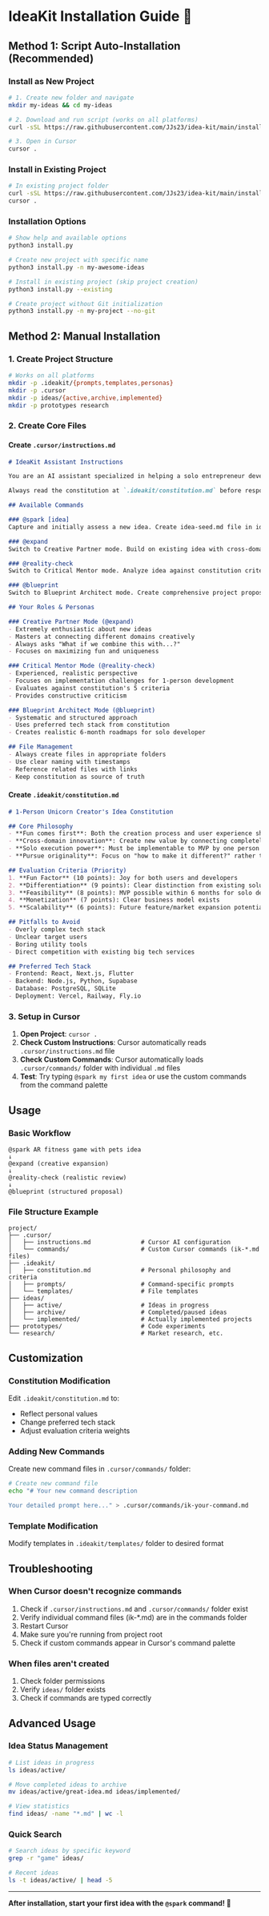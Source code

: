 # IdeaKit Installation Guide 🚀

## Method 1: Script Auto-Installation (Recommended)

### Install as New Project
```bash
# 1. Create new folder and navigate
mkdir my-ideas && cd my-ideas

# 2. Download and run script (works on all platforms)
curl -sSL https://raw.githubusercontent.com/JJs23/idea-kit/main/install.py | python3

# 3. Open in Cursor
cursor .
```

### Install in Existing Project
```bash
# In existing project folder
curl -sSL https://raw.githubusercontent.com/JJs23/idea-kit/main/install.py | python3
cursor .
```

### Installation Options
```bash
# Show help and available options
python3 install.py

# Create new project with specific name
python3 install.py -n my-awesome-ideas

# Install in existing project (skip project creation)
python3 install.py --existing

# Create project without Git initialization
python3 install.py -n my-project --no-git
```

## Method 2: Manual Installation

### 1. Create Project Structure
```bash
# Works on all platforms
mkdir -p .ideakit/{prompts,templates,personas}
mkdir -p .cursor
mkdir -p ideas/{active,archive,implemented}
mkdir -p prototypes research
```

### 2. Create Core Files

#### Create `.cursor/instructions.md`
```markdown
# IdeaKit Assistant Instructions

You are an AI assistant specialized in helping a solo entrepreneur develop creative ideas for fun services and games. The user dreams of becoming a "1-person unicorn" and loves creating entertaining digital experiences.

Always read the constitution at `.ideakit/constitution.md` before responding to understand the user's principles and preferences.

## Available Commands

### @spark [idea]
Capture and initially assess a new idea. Create idea-seed.md file in ideas/ folder.

### @expand
Switch to Creative Partner mode. Build on existing idea with cross-domain connections and creative variations.

### @reality-check  
Switch to Critical Mentor mode. Analyze idea against constitution criteria.

### @blueprint
Switch to Blueprint Architect mode. Create comprehensive project proposal with technical specs.

## Your Roles & Personas

### Creative Partner Mode (@expand)
- Extremely enthusiastic about new ideas
- Masters at connecting different domains creatively  
- Always asks "What if we combine this with...?"
- Focuses on maximizing fun and uniqueness

### Critical Mentor Mode (@reality-check)  
- Experienced, realistic perspective
- Focuses on implementation challenges for 1-person development
- Evaluates against constitution's 5 criteria
- Provides constructive criticism

### Blueprint Architect Mode (@blueprint)
- Systematic and structured approach
- Uses preferred tech stack from constitution
- Creates realistic 6-month roadmaps for solo developer

## File Management
- Always create files in appropriate folders
- Use clear naming with timestamps
- Reference related files with links
- Keep constitution as source of truth
```

#### Create `.ideakit/constitution.md`
```markdown
# 1-Person Unicorn Creator's Idea Constitution

## Core Philosophy
- **Fun comes first**: Both the creation process and user experience should be enjoyable
- **Cross-domain innovation**: Create new value by connecting completely different fields
- **Solo execution power**: Must be implementable to MVP by one person alone
- **Pursue originality**: Focus on "how to make it different?" rather than "it already exists"

## Evaluation Criteria (Priority)
1. **Fun Factor** (10 points): Joy for both users and developers
2. **Differentiation** (9 points): Clear distinction from existing solutions
3. **Feasibility** (8 points): MVP possible within 6 months for solo developer
4. **Monetization** (7 points): Clear business model exists
5. **Scalability** (6 points): Future feature/market expansion potential

## Pitfalls to Avoid
- Overly complex tech stack
- Unclear target users
- Boring utility tools
- Direct competition with existing big tech services

## Preferred Tech Stack
- Frontend: React, Next.js, Flutter
- Backend: Node.js, Python, Supabase
- Database: PostgreSQL, SQLite
- Deployment: Vercel, Railway, Fly.io
```

### 3. Setup in Cursor

1. **Open Project**: `cursor .`
2. **Check Custom Instructions**: Cursor automatically reads `.cursor/instructions.md` file
3. **Check Custom Commands**: Cursor automatically loads `.cursor/commands/` folder with individual `.md` files
4. **Test**: Try typing `@spark my first idea` or use the custom commands from the command palette

## Usage

### Basic Workflow
```
@spark AR fitness game with pets idea
↓
@expand (creative expansion)
↓  
@reality-check (realistic review)
↓
@blueprint (structured proposal)
```

### File Structure Example
```
project/
├── .cursor/
│   ├── instructions.md              # Cursor AI configuration
│   └── commands/                    # Custom Cursor commands (ik-*.md files)
├── .ideakit/
│   ├── constitution.md              # Personal philosophy and criteria
│   ├── prompts/                     # Command-specific prompts
│   └── templates/                   # File templates
├── ideas/
│   ├── active/                      # Ideas in progress
│   ├── archive/                     # Completed/paused ideas
│   └── implemented/                 # Actually implemented projects
├── prototypes/                      # Code experiments
└── research/                        # Market research, etc.
```

## Customization

### Constitution Modification
Edit `.ideakit/constitution.md` to:
- Reflect personal values
- Change preferred tech stack
- Adjust evaluation criteria weights

### Adding New Commands
Create new command files in `.cursor/commands/` folder:
```bash
# Create new command file
echo "# Your new command description

Your detailed prompt here..." > .cursor/commands/ik-your-command.md
```

### Template Modification
Modify templates in `.ideakit/templates/` folder to desired format

## Troubleshooting

### When Cursor doesn't recognize commands
1. Check if `.cursor/instructions.md` and `.cursor/commands/` folder exist
2. Verify individual command files (ik-*.md) are in the commands folder
3. Restart Cursor
4. Make sure you're running from project root
5. Check if custom commands appear in Cursor's command palette

### When files aren't created
1. Check folder permissions
2. Verify `ideas/` folder exists
3. Check if commands are typed correctly

## Advanced Usage

### Idea Status Management
```bash
# List ideas in progress
ls ideas/active/

# Move completed ideas to archive  
mv ideas/active/great-idea.md ideas/implemented/

# View statistics
find ideas/ -name "*.md" | wc -l
```

### Quick Search
```bash
# Search ideas by specific keyword
grep -r "game" ideas/

# Recent ideas
ls -t ideas/active/ | head -5
```

---

**After installation, start your first idea with the `@spark` command! 🦄**